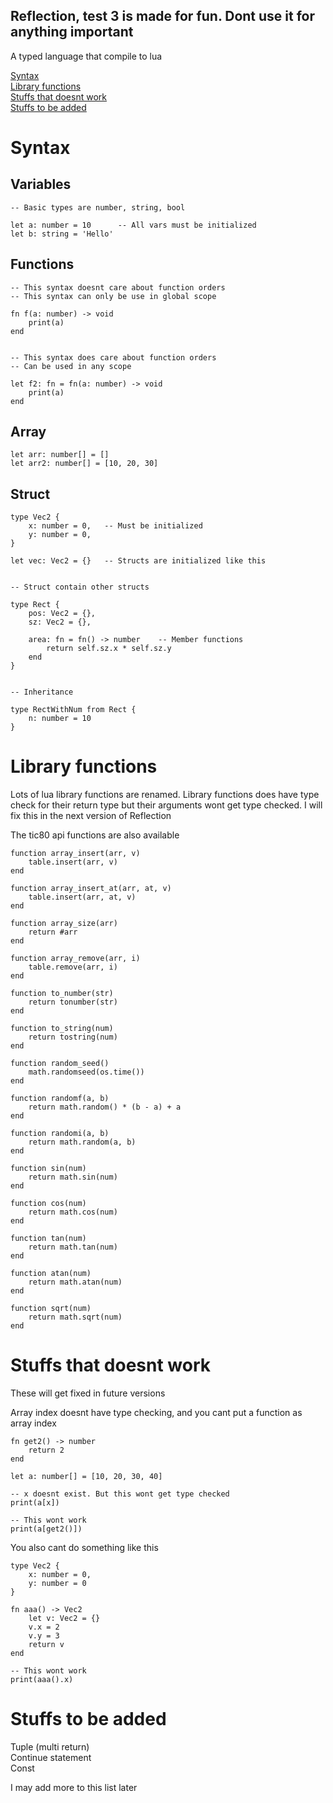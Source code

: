 ## Reflection, test 3 is made for fun. Dont use it for anything important

A typed language that compile to lua

[Syntax](#syntax) \
[Library functions](#library-functions) \
[Stuffs that doesnt work](#stuffs-that-doesnt-work) \
[Stuffs to be added](#stuffs-to-be-added)

# Syntax

## Variables
```
-- Basic types are number, string, bool

let a: number = 10      -- All vars must be initialized
let b: string = 'Hello'
```

## Functions
```
-- This syntax doesnt care about function orders
-- This syntax can only be use in global scope

fn f(a: number) -> void
    print(a)
end


-- This syntax does care about function orders
-- Can be used in any scope

let f2: fn = fn(a: number) -> void
    print(a)
end
```

## Array
```
let arr: number[] = []
let arr2: number[] = [10, 20, 30]
```

## Struct
```
type Vec2 {
    x: number = 0,   -- Must be initialized
    y: number = 0,
}

let vec: Vec2 = {}   -- Structs are initialized like this


-- Struct contain other structs

type Rect {
    pos: Vec2 = {},
    sz: Vec2 = {},

    area: fn = fn() -> number    -- Member functions
        return self.sz.x * self.sz.y
    end
}


-- Inheritance

type RectWithNum from Rect {
    n: number = 10
}
```

# Library functions

Lots of lua library functions are renamed. Library functions does
have type check for their return type but their arguments wont get
type checked. I will fix this in the next version of Reflection

The tic80 api functions are also available

```
function array_insert(arr, v)
	table.insert(arr, v)
end

function array_insert_at(arr, at, v)
	table.insert(arr, at, v)
end

function array_size(arr)
	return #arr
end

function array_remove(arr, i)
	table.remove(arr, i)
end

function to_number(str)
	return tonumber(str)
end

function to_string(num)
	return tostring(num)
end

function random_seed()
	math.randomseed(os.time())
end

function randomf(a, b)
	return math.random() * (b - a) + a
end

function randomi(a, b)
	return math.random(a, b)
end

function sin(num)
	return math.sin(num)
end

function cos(num)
	return math.cos(num)
end

function tan(num)
	return math.tan(num)
end

function atan(num)
	return math.atan(num)
end

function sqrt(num)
	return math.sqrt(num)
end
```

# Stuffs that doesnt work

These will get fixed in future versions

Array index doesnt have type checking, and you cant put a function
as array index

```
fn get2() -> number
	return 2
end

let a: number[] = [10, 20, 30, 40]

-- x doesnt exist. But this wont get type checked
print(a[x])

-- This wont work
print(a[get2()])
```

You also cant do something like this
```
type Vec2 {
	x: number = 0,
	y: number = 0
}

fn aaa() -> Vec2
	let v: Vec2 = {}
	v.x = 2
	v.y = 3
	return v
end

-- This wont work
print(aaa().x)
```

# Stuffs to be added
Tuple (multi return) \
Continue statement \
Const

I may add more to this list later
